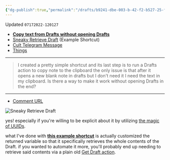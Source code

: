 ```yaml
---
{"dg-publish":true,"permalink":"/drafts/b9241-dbe-003-b-42-f2-b527-25-fd-99-f203-f8-2/","dgHomeLink":true,"dgPassFrontmatter":false}
---
```


Updated `07172022-120127`

- [**Copy text from Drafts without opening Drafts**](https://www.reddit.com/r/shortcuts/comments/w1b0ho/copy_text_from_drafts_without_opening_drafts)
- [Sneaky Retrieve Draft](https://www.icloud.com/shortcuts/8e0b05e9dc5a4bf090ba2a7611f30797) (Example Shortcut)
- [Cult Telegram Message](https://t.me/draftsapp/227)
- [Things](things:///show?id=96iPjPahQVMjKDwntuV1ff)

---

> I created a pretty simple shortcut and its last step is to run a Drafts action to copy note to the clipboard the only issue is that after it opens a new blank note in drafts but I don't need it I need the text in my clipboard.
> Is there a way to make it work without opening Drafts in the end?

---

- [Comment URL](https://www.reddit.com/r/shortcuts/comments/w1b0ho/copy_text_from_drafts_without_opening_drafts/?s=8)

![Sneaky Retrieve Draft](https://i.snap.as/8qaNlFcD.png)

yes! especially if you're willing to be explicit about it by utilizing [the magic of UUIDs](https://docs.getdrafts.com/docs/automation/shortcuts#get-draft-by-uuid).

what I've done with [**this example shortcut**](https://www.icloud.com/shortcuts/8e0b05e9dc5a4bf090ba2a7611f30797) is actually customized the returned variable so that it specifically retrieves the whole contents of the Draft. if you wanted to automate it more, you'll probably end up needing to retrieve said contents via a plain old [Get Draft action](https://docs.getdrafts.com/docs/automation/shortcuts#get-draft).